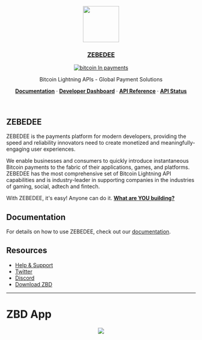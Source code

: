 <p align="center">
  <a href="https://zebedee.io">
    <img src="https://cdn.zebedee.io/an/zbd/zbd-circle-github.png" height="96">
    <h3 align="center">ZEBEDEE</h3>
  </a>
</p>

<div align="center">
  
[![bitcoin ln payments](https://img.shields.io/badge/Bitcoin%20Lightning-Payments-orange?style=for-the-badge&logo=bitcoin)](https://zebedee.io)
  
</div>

<p align="center">
  Bitcoin Lightning APIs - Global Payment Solutions
</p>

<p align="center">
  <a href="https://docs.zebedee.io"><strong>Documentation</strong></a> ·
  <a href="https://dashboard.zebedee.io"><strong>Developer Dashboard</strong></a> ·
  <a href="https://docs.zebedee.io/api/intro"><strong>API Reference</strong></a> ·
  <a href="https://status.zebedee.io"><strong>API Status</strong></a>
</p>
<br/>

## ZEBEDEE

ZEBEDEE is the payments platform for modern developers, providing the speed and reliability innovators need to create monetized and meaningfully-engaging user experiences.

We enable businesses and consumers to quickly introduce instantaneous Bitcoin payments to the fabric of their applications, games, and platforms. ZEBEDEE has the most comprehensive set of Bitcoin Lightning API capabilities and is industry-leader in supporting companies in the industries of gaming, social, adtech and fintech.

With ZEBEDEE, it's easy! Anyone can do it. **[What are YOU building?](https://dashboard.zebedee.io/signup)**

## Documentation

For details on how to use ZEBEDEE, check out our [documentation](https://docs.zebedee.io).

## Resources

- [Help & Support](https://help.zebedee.io)
- [Twitter](https://twitter.com/zebedeeio)
- [Discord](https://discord.gg/zbd)
- [Download ZBD](https://zbd.gg)

-----------

# ZBD App

<p align="center">
  <a href="https://zbd.gg">
    <img src="https://cdn.zebedee.io/an/zbd/zbd-download.png">
  </a>
</p>


